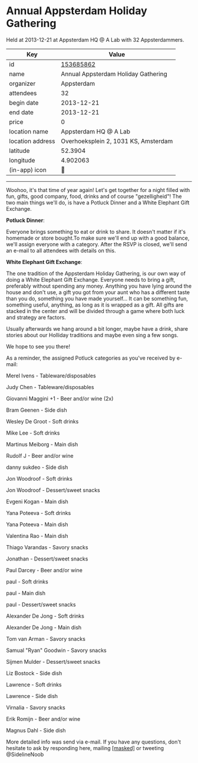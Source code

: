 # Annual Appsterdam Holiday Gathering
Held at 2013-12-21 at Appsterdam HQ @ A Lab with 32 Appsterdammers.
        
|Key|Value
|---|---|
|id|[153685862](https://www.meetup.com/appsterdam/events/153685862/)|
|name|Annual Appsterdam Holiday Gathering|
|organizer|Appsterdam|
|attendees|32|
|begin date|2013-12-21|
|end date|2013-12-21|
|price|0|
|location name|Appsterdam HQ @ A Lab|
|location address|Overhoeksplein 2, 1031 KS, Amsterdam|
|latitude|52.3904|
|longitude|4.902063|
|(in-app) icon|🎄|

---

Woohoo, it's that time of year again! Let's get together for a night filled with fun, gifts, good company, food, drinks and of course "gezelligheid"! The two main things we'll do, is have a Potluck Dinner and a White Elephant Gift Exchange.

**Potluck Dinner**:

Everyone brings something to eat or drink to share. It doesn't matter if it's homemade or store bought.To make sure we'll end up with a good balance, we'll assign everyone with a category. After the RSVP is closed, we'll send an e-mail to all attendees with details on this.

**White Elephant Gift Exchange**:

The one tradition of the Appsterdam Holiday Gathering, is our own way of doing a White Elephant Gift Exchange. Everyone needs to bring a gift, preferably without spending any money. Anything you have lying around the house and don't use, a gift you got from your aunt who has a different taste than you do, something you have made yourself... It can be something fun, something useful, anything, as long as it is wrapped as a gift. All gifts are stacked in the center and will be divided through a game where both luck and strategy are factors.

Usually afterwards we hang around a bit longer, maybe have a drink, share stories about our Holliday traditions and maybe even sing a few songs.

We hope to see you there!

As a reminder, the assigned Potluck categories as you've received by e-mail:

Merel Ivens - Tableware/disposables

Judy Chen - Tableware/disposables

Giovanni Maggini +1 - Beer and/or wine (2x)

Bram Geenen - Side dish

Wesley De Groot - Soft drinks

Mike Lee - Soft drinks

Martinus Meiborg - Main dish

Rudolf J - Beer and/or wine

danny sukdeo - Side dish

Jon Woodroof - Soft drinks

Jon Woodroof - Dessert/sweet snacks

Evgeni Kogan - Main dish

Yana Poteeva - Soft drinks

Yana Poteeva - Main dish

Valentina Rao - Main dish

Thiago Varandas - Savory snacks

Jonathan - Dessert/sweet snacks

Paul Darcey - Beer and/or wine

paul - Soft drinks

paul - Main dish

paul - Dessert/sweet snacks

Alexander De Jong - Soft drinks

Alexander De Jong - Main dish

Tom van Arman - Savory snacks

Samual "Ryan" Goodwin - Savory snacks

Sijmen Mulder - Dessert/sweet snacks

Liz Bostock - Side dish

Lawrence - Soft drinks

Lawrence - Side dish

Virnalia - Savory snacks

Erik Romijn - Beer and/or wine

Magnus Dahl - Side dish

More detailed info was send via e-mail. If you have any questions, don't hesitate to ask by responding here, mailing [[masked]](mailto:[masked]) or tweeting @SidelineNoob


